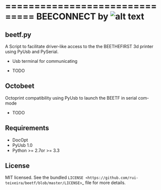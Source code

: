 
===============================
BEECONNECT by ![alt text](https://www.beeverycreative.com/client/skins/images/logo.png "Logo Title Text 1")
===============================


beetf.py
--------
A Script to facilitate driver-like access to the the BEETHEFIRST 3d printer using PyUsb and PySerial.

- Usb terminal for communicating 

* TODO

Octobeet
-------- 
Octoprint compatibility using PyUsb to launch the BEETF in serial com-mode

* TODO

Requirements
------------

- DocOpt
- PyUsb 1.0
- Python >= 2.7or >= 3.3

License
-------

MIT licensed. See the bundled `LICENSE <https://github.com/rui-teixeira/beetf/blob/master/LICENSE>`_ file for more details.
